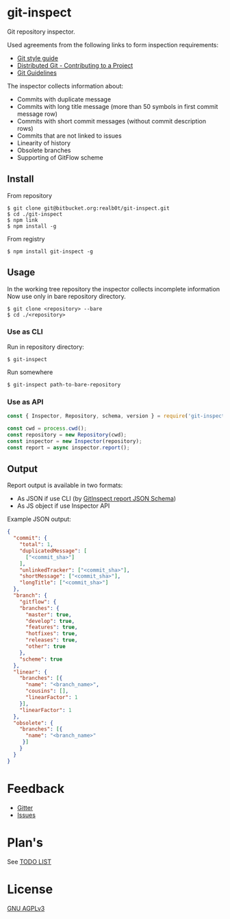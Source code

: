 # git-inspect

Git repository inspector.

Used agreements from the following links to form inspection requirements:

- [Git style guide](https://github.com/agis/git-style-guide)
- [Distributed Git - Contributing to a Project](https://git-scm.com/book/en/v2/Distributed-Git-Contributing-to-a-Project)
- [Git Guidelines](https://github.com/monterail/guidelines/blob/master/git.md)

The inspector collects information about:

- Commits with duplicate message
- Commits with long title message (more than 50 symbols in first commit message row)
- Commits with short commit messages (without commit description rows)
- Commits that are not linked to issues
- Linearity of history
- Obsolete branches
- Supporting of GitFlow scheme

## Install

From repository
```
$ git clone git@bitbucket.org:realb0t/git-inspect.git
$ cd ./git-inspect
$ npm link
$ npm install -g
```

From registry
```
$ npm install git-inspect -g
```

## Usage

In the working tree repository the inspector collects incomplete information
Now use only in bare repository directory.

```
$ git clone <repository> --bare
$ cd ./<repository>
```

### Use as CLI

Run in repository directory:
```
$ git-inspect
```

Run somewhere
```
$ git-inspect path-to-bare-repository
```

### Use as API

```javascript
const { Inspector, Repository, schema, version } = require('git-inspect');

const cwd = process.cwd();
const repository = new Repository(cwd);
const inspector = new Inspector(repository);
const report = async inspector.report();
```

## Output

Report output is available in two formats:

- As JSON if use CLI (by [GitInspect report JSON Schema](report-schema.json))
- As JS object if use Inspector API

Example JSON output:

```json
{
  "commit": {
    "total": 1,
    "duplicatedMessage": [
      ["<commit_sha>"]
    ],
    "unlinkedTracker": ["<commit_sha>"],
    "shortMessage": ["<commit_sha>"],
    "longTitle": ["<commit_sha>"]
  },
  "branch": {
    "gitflow": {
    "branches": {
      "master": true,
      "develop": true,
      "features": true,
      "hotfixes": true,
      "releases": true,
      "other": true
    },
    "scheme": true
  },
  "linear": {
    "branches": [{
      "name": "<branch_name>",
      "cousins": [],
      "linearFactor": 1
    }],
    "linearFactor": 1
  },
  "obsolete": {
    "branches": [{
      "name": "<branch_name>"
     }]
    }
  }
}
```

# Feedback

- [Gitter](https://gitter.im/GitSemver/git-inspect)
- [Issues](https://github.com/git-semver/git-inspect/issues)

# Plan's

See [TODO LIST](TODO.md)

# License

[GNU AGPLv3](LICENSE)

